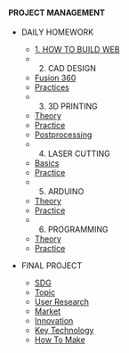 <!-- 侧边栏 docs/_sidebar.md -->
####        PROJECT MANAGEMENT
- DAILY HOMEWORK
  - [1. HOW TO BUILD WEB](PM/Howtobuild/githubpage.md)
  -  2. CAD DESIGN
    - [Fusion 360](PM/CAD/installcad.md)
    - [Practices](PM/CAD/practicecad.md)
  -  3. 3D PRINTING
    - [Theory](PM/3dprinting/theory.md)
    - [Practice](PM/3dprinting/practice.md)
    - [Postprocessing](PM/3dprinting/postprocessing.md)
  -  4. LASER CUTTING
    - [Basics](https://www.nexmaker.com/doc/6laser_cutter/basic.html)
    - [Practice](PM/Lasercutting/practice.md)
  -  5. ARDUINO
    - [Theory](https://www.nexmaker.com/doc/5arduino/arduino_basic.html)
    - [Practice](PM/Arduino/practice.md)
  -  6. PROGRAMMING 
    - [Theory](https://www.nexmaker.com/doc/10Interface-application-programming/processing.html)
    - [Practice](PM/Programming/practice.md)

- FINAL PROJECT
  - [SDG](FINALPROJECT/designgoal.md)
  - [Topic](FINALPROJECT/topic.md)
  - [User Research](FINALPROJECT/user.md)
  - [Market](FINALPROJECT/market.md)
  - [Innovation](FINALPROJECT/innovation.md)
  - [Key Technology](FINALPROJECT/technology.md)
  - [How To Make](FINALPROJECT/howtomake.md)